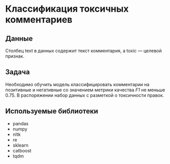 # Классификация токсичных комментариев


## Данные

Столбец text в данных содержит текст комментария, а toxic — целевой признак.

## Задача

Необходимо обучить модель классифицировать комментарии на позитивные и негативные со значением метрики качества *F1* не меньше 0.75. В распоряжении набор данных с разметкой о токсичности правок.

## Используемые библиотеки
* pandas
* numpy
* nltk
* re
* sklearn
* catboost
* tqdm

